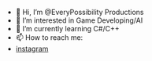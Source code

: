 - 👋 Hi, I’m @EveryPossibility Productions
- 👀 I’m interested in Game Developing/AI
- 🌱 I’m currently learning C#/C++
- 📫 How to reach me:
- [instagram](https://www.instagram.com/everypossiblity/)

<!---
EveryPossibility/EveryPossibility is a ✨ special ✨ repository because its `README.md` (this file) appears on your GitHub profile.
You can click the Preview link to take a look at your changes.
--->
